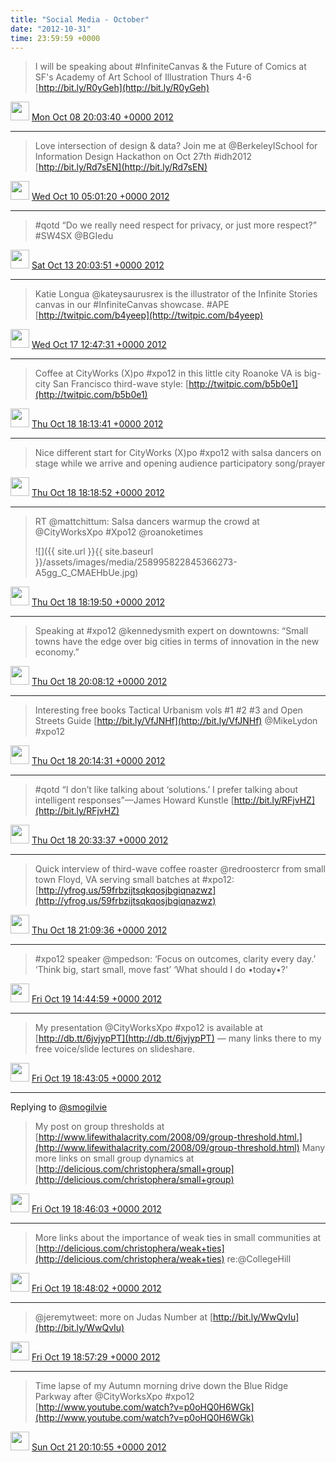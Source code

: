 ```yaml
---    
title: "Social Media - October"
date: "2012-10-31"
time: 23:59:59 +0000
---
```


> I will be speaking about #InfiniteCanvas &amp; the Future of Comics at SF's Academy of Art School of Illustration Thurs 4-6 [http://bit.ly/R0yGeh](http://bit.ly/R0yGeh)

<img src="{{ site.url }}{{ site.baseurl }}/assets/images/media/tweet.ico" width="30" /> [Mon Oct 08 20:03:40 +0000 2012](https://twitter.com/ChristopherA/status/255398074879442944)

----

> Love intersection of design &amp; data? Join me at @BerkeleyISchool for Information Design Hackathon on Oct 27th #idh2012 [http://bit.ly/Rd7sEN](http://bit.ly/Rd7sEN)

<img src="{{ site.url }}{{ site.baseurl }}/assets/images/media/tweet.ico" width="30" /> [Wed Oct 10 05:01:20 +0000 2012](https://twitter.com/ChristopherA/status/255895768664248320)

----

> #qotd “Do we really need respect for privacy, or just more respect?” #SW4SX @BGIedu

<img src="{{ site.url }}{{ site.baseurl }}/assets/images/media/tweet.ico" width="30" /> [Sat Oct 13 20:03:51 +0000 2012](https://twitter.com/ChristopherA/status/257210059745026048)

----

> Katie Longua @kateysaurusrex is the illustrator of the Infinite Stories canvas in our #InfiniteCanvas showcase. #APE [http://twitpic.com/b4yeep](http://twitpic.com/b4yeep)

<img src="{{ site.url }}{{ site.baseurl }}/assets/images/media/tweet.ico" width="30" /> [Wed Oct 17 12:47:31 +0000 2012](https://twitter.com/ChristopherA/status/258549803028471808)

----

> Coffee at CityWorks (X)po #xpo12 in this little city Roanoke VA is big-city San Francisco third-wave style: [http://twitpic.com/b5b0e1](http://twitpic.com/b5b0e1)

<img src="{{ site.url }}{{ site.baseurl }}/assets/images/media/tweet.ico" width="30" /> [Thu Oct 18 18:13:41 +0000 2012](https://twitter.com/ChristopherA/status/258994272139870208)

----

> Nice different start for CityWorks (X)po #xpo12 with salsa dancers on stage while we arrive and opening audience participatory song/prayer

<img src="{{ site.url }}{{ site.baseurl }}/assets/images/media/tweet.ico" width="30" /> [Thu Oct 18 18:18:52 +0000 2012](https://twitter.com/ChristopherA/status/258995577600237568)

----

> RT @mattchittum: Salsa dancers warmup the crowd at @CityWorksXpo #Xpo12 @roanoketimes 
> 
> ![]({{ site.url }}{{ site.baseurl }}/assets/images/media/258995822845366273-A5gg_C_CMAEHbUe.jpg)

<img src="{{ site.url }}{{ site.baseurl }}/assets/images/media/tweet.ico" width="30" /> [Thu Oct 18 18:19:50 +0000 2012](https://twitter.com/ChristopherA/status/258995822845366273)

----

> Speaking at #xpo12 @kennedysmith expert on downtowns: “Small towns have the edge over big cities in terms of innovation in the new economy.”

<img src="{{ site.url }}{{ site.baseurl }}/assets/images/media/tweet.ico" width="30" /> [Thu Oct 18 20:08:12 +0000 2012](https://twitter.com/ChristopherA/status/259023091307540480)

----

> Interesting free books Tactical Urbanism vols #1 #2 #3 and Open Streets Guide [http://bit.ly/VfJNHf](http://bit.ly/VfJNHf) @MikeLydon #xpo12

<img src="{{ site.url }}{{ site.baseurl }}/assets/images/media/tweet.ico" width="30" /> [Thu Oct 18 20:14:31 +0000 2012](https://twitter.com/ChristopherA/status/259024684169961472)

----

> #qotd “I don’t like talking about ‘solutions.’ I prefer talking about intelligent responses”—James Howard Kunstle [http://bit.ly/RFjvHZ](http://bit.ly/RFjvHZ)

<img src="{{ site.url }}{{ site.baseurl }}/assets/images/media/tweet.ico" width="30" /> [Thu Oct 18 20:33:37 +0000 2012](https://twitter.com/ChristopherA/status/259029491630886913)

----

> Quick interview of third-wave coffee roaster @redroostercr from small town Floyd, VA serving small batches at #xpo12: [http://yfrog.us/59frbzijtsqkqosjbgiqnazwz](http://yfrog.us/59frbzijtsqkqosjbgiqnazwz)

<img src="{{ site.url }}{{ site.baseurl }}/assets/images/media/tweet.ico" width="30" /> [Thu Oct 18 21:09:36 +0000 2012](https://twitter.com/ChristopherA/status/259038544289488897)

----

> #xpo12 speaker @mpedson: ‘Focus on outcomes, clarity every day.’ ‘Think big, start small, move fast’ ‘What should I do •today•?'

<img src="{{ site.url }}{{ site.baseurl }}/assets/images/media/tweet.ico" width="30" /> [Fri Oct 19 14:44:59 +0000 2012](https://twitter.com/ChristopherA/status/259304140822421504)

----

> My presentation @CityWorksXpo #xpo12 is available at [http://db.tt/6jvjypPT](http://db.tt/6jvjypPT) — many links there to my free voice/slide lectures on slideshare.

<img src="{{ site.url }}{{ site.baseurl }}/assets/images/media/tweet.ico" width="30" /> [Fri Oct 19 18:43:05 +0000 2012](https://twitter.com/ChristopherA/status/259364061916049408)

----

Replying to [@smogilvie](https://twitter.com/smogilvie/status/259362283002662912)

> My post on group thresholds at [http://www.lifewithalacrity.com/2008/09/group-threshold.html.](http://www.lifewithalacrity.com/2008/09/group-threshold.html) Many more links on small group dynamics at [http://delicious.com/christophera/small+group](http://delicious.com/christophera/small+group)

<img src="{{ site.url }}{{ site.baseurl }}/assets/images/media/tweet.ico" width="30" /> [Fri Oct 19 18:46:03 +0000 2012](https://twitter.com/ChristopherA/status/259364805851348992)

----



> More links about the importance of weak ties in small communities  at [http://delicious.com/christophera/weak+ties](http://delicious.com/christophera/weak+ties) re:@CollegeHill

<img src="{{ site.url }}{{ site.baseurl }}/assets/images/media/tweet.ico" width="30" /> [Fri Oct 19 18:48:02 +0000 2012](https://twitter.com/ChristopherA/status/259365304637997056)

----



> @jeremytweet: more on Judas Number at [http://bit.ly/WwQvIu](http://bit.ly/WwQvIu)

<img src="{{ site.url }}{{ site.baseurl }}/assets/images/media/tweet.ico" width="30" /> [Fri Oct 19 18:57:29 +0000 2012](https://twitter.com/ChristopherA/status/259367684993605632)

----

> Time lapse of my Autumn morning drive down the Blue Ridge Parkway after @CityWorksXpo #xpo12  [http://www.youtube.com/watch?v=p0oHQ0H6WGk](http://www.youtube.com/watch?v=p0oHQ0H6WGk)

<img src="{{ site.url }}{{ site.baseurl }}/assets/images/media/tweet.ico" width="30" /> [Sun Oct 21 20:10:55 +0000 2012](https://twitter.com/ChristopherA/status/260110940790460416)